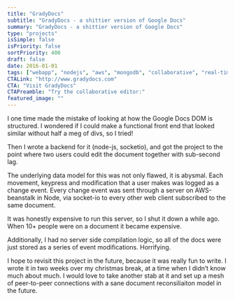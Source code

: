 ```yaml
---
title: "GradyDocs"
subtitle: "GradyDocs - a shittier version of Google Docs"
summary: "GradyDocs - a shittier version of Google Docs"
type: "projects"
isSimple: false
isPriority: false
sortPriority: 400
draft: false
date: 2016-01-01
tags: ["webapp", "nodejs", "aws", "mongodb", "collaborative", "real-time", "socketio"]
CTALink: "http://www.gradydocs.com"
CTA: "Visit GradyDocs"
CTAPreamble: "Try the collaborative editor:"
featured_image: ""
---
```


I one time made the mistake of looking at how the Google Docs DOM is structured. I wondered if I could make a functional front end that looked similar without half a meg of divs, so I tried!

Then I wrote a backend for it (node-js, socketio), and got the project to the point where two users could edit the document together with sub-second lag. 

The underlying data model for this was not only flawed, it is abysmal.  Each movement, keypress and modification that a user makes was logged as a change event. Every change event was sent through a server on AWS-beanstalk in Node, via socket-io to every other web client subscribed to the same document.

It was honestly expensive to run this server, so I shut it down a while ago. When 10+ people were on a document it became expensive. 

Additionally, I had no server side compilation logic, so all of the docs were just stored as a series of event modifications.  Horrifying. 

I hope to revisit this project in the future, because it was really fun to write.  I wrote it in two weeks over my christmas break, at a time when I didn’t know much about much.  I would love to take another stab at it and set up a mesh of peer-to-peer connections with a sane document reconsiliaiton model in the future.

